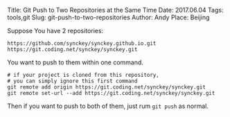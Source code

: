 Title: Git Push to Two Repositories at the Same Time
Date: 2017.06.04
Tags: tools,git
Slug: git-push-to-two-repositories
Author: Andy
Place: Beijing

Suppose You have 2 repositories:

```language-bash
https://github.com/synckey/synckey.github.io.git
https://git.coding.net/synckey/synckey.git
```

You want to push to them within one command.

```language-bash
# if your project is cloned from this repository, 
# you can simply ignore this first command
git remote add origin https://git.coding.net/synckey/synckey.git
git remote set-url --add https://git.coding.net/synckey/synckey.git
```

Then if you want to push to both of them, just rum `git push` as normal.

[^1]:[git 添加多个远程库(remote)](http://blog.csdn.net/fancivez/article/details/51544354)


